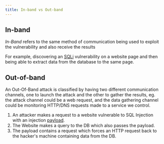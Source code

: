 ```yaml
---
title: In-band vs Out-band
---
```


## In-band

_In-Band_ refers to the same method of communication being used to exploit the vulnerability and also receive the results

For example, discovering an [SQLi](/Knowledge/OffSec/pentesting/SQLi.md) vulnerability on a website page and then being able to extract data from the database to the same page.

## Out-of-band

An Out-Of-Band attack is classified by having two different communication channels, one to launch the attack and the other to gather the results, eg. the attack channel could be a web request, and the data gathering channel could be monitoring HTTP/DNS requests made to a service we control.

1. An attacker makes a request to a website vulnerable to SQL Injection with an injection [payload](/Knowledge/OffSec/glossary/payload.md).
2. The Website makes a query to the DB which also passes the payload.
3. The payload contains a request which forces an HTTP request back to the hacker's machine containing data from the DB.
